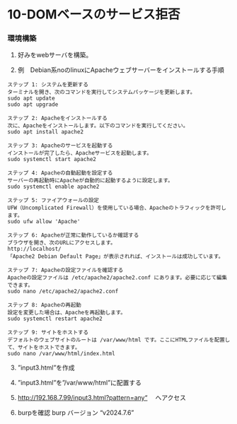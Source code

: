 # 10-DOMベースのサービス拒否
### 環境構築
1. 好みをwebサーバを構築。

2. 例　Debian系noのlinuxにApacheウェブサーバーをインストールする手順
  ```
ステップ 1: システムを更新する
ターミナルを開き、次のコマンドを実行してシステムパッケージを更新します。
sudo apt update
sudo apt upgrade

ステップ 2: Apacheをインストールする
次に、Apacheをインストールします。以下のコマンドを実行してください。
sudo apt install apache2

ステップ 3: Apacheのサービスを起動する
インストールが完了したら、Apacheサービスを起動します。
sudo systemctl start apache2

ステップ 4: Apacheの自動起動を設定する
サーバーの再起動時にApacheが自動的に起動するように設定します。
sudo systemctl enable apache2

ステップ 5: ファイアウォールの設定
UFW（Uncomplicated Firewall）を使用している場合、Apacheのトラフィックを許可します。
sudo ufw allow 'Apache'

ステップ 6: Apacheが正常に動作しているか確認する
ブラウザを開き、次のURLにアクセスします。
http://localhost/
「Apache2 Debian Default Page」が表示されれば、インストールは成功しています。

ステップ 7: Apacheの設定ファイルを確認する
Apacheの設定ファイルは /etc/apache2/apache2.conf にあります。必要に応じて編集できます。
sudo nano /etc/apache2/apache2.conf

ステップ 8: Apacheの再起動
設定を変更した場合は、Apacheを再起動します。
sudo systemctl restart apache2

ステップ 9: サイトをホストする
デフォルトのウェブサイトのルートは /var/www/html です。ここにHTMLファイルを配置して、サイトをホストできます。
sudo nano /var/www/html/index.html
```
3. ”input3.html”を作成
   
4. ”input3.html”を”/var/www/html”に配置する

5. http://192.168.7.99/input3.html?pattern=any“ 
　へアクセス

6. burpを確認
burp バージョン “v2024.7.6”

